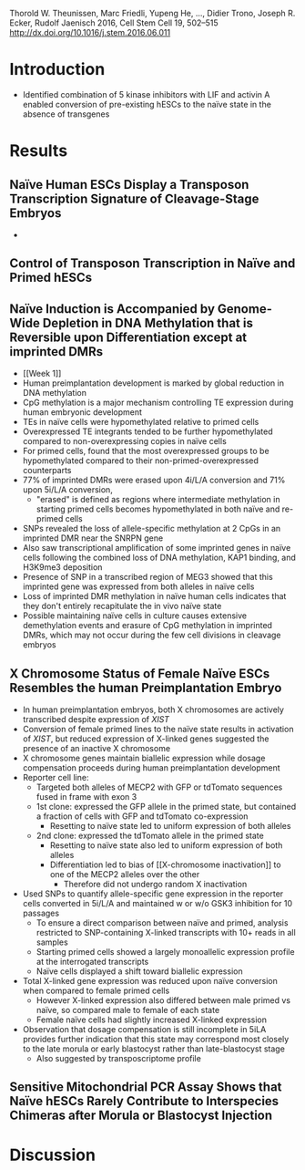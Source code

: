 Thorold W. Theunissen, Marc Friedli, Yupeng He, ..., Didier Trono, Joseph R. Ecker, Rudolf Jaenisch
2016, Cell Stem Cell 19, 502–515
http://dx.doi.org/10.1016/j.stem.2016.06.011

# Introduction
- Identified combination of 5 kinase inhibitors with LIF and activin A enabled conversion of pre-existing hESCs to the naïve state in the absence of transgenes
# Results
## Naïve Human ESCs Display a Transposon Transcription Signature of Cleavage-Stage Embryos
- 
## Control of Transposon Transcription in Naïve and Primed hESCs
## Naïve Induction is Accompanied by Genome-Wide Depletion in DNA Methylation that is Reversible upon Differentiation except at imprinted DMRs
- [[Week 1]]
- Human preimplantation development is marked by global reduction in DNA methylation
- CpG methylation is a major mechanism controlling TE expression during human embryonic development
- TEs in naïve cells were hypomethylated relative to primed cells
- Overexpressed TE integrants tended to be further hypomethylated compared to non-overexpressing copies in naïve cells
- For primed cells, found that the most overexpressed groups to be hypomethylated compared to their non-primed-overexpressed counterparts
- 77% of imprinted DMRs were erased upon 4i/L/A conversion and 71% upon 5i/L/A conversion, 
	- "erased" is defined as regions where intermediate methylation in starting primed cells becomes hypomethylated in both naïve and re-primed cells
- SNPs revealed the loss of allele-specific methylation at 2 CpGs in an imprinted DMR near the SNRPN gene
- Also saw transcriptional amplification of some imprinted genes in naïve cells following the combined loss of DNA methylation, KAP1 binding, and H3K9me3 deposition
- Presence of SNP in a transcribed region of MEG3 showed that this imprinted gene was expressed from both alleles in naïve cells
- Loss of imprinted DMR methylation in naïve human cells indicates that they don't entirely recapitulate the in vivo naïve state
- Possible maintaining naïve cells in culture causes extensive demethylation events and erasure of CpG methylation in imprinted DMRs, which may not occur during the few cell divisions in cleavage embryos
## X Chromosome Status of Female Naïve ESCs Resembles the human Preimplantation Embryo
- In human preimplantation embryos, both X chromosomes are actively transcribed despite expression of *XIST*
- Conversion of female primed lines to the naïve state results in activation of *XIST*, but reduced expression of X-linked genes suggested the presence of an inactive X chromosome
- X chromosome genes maintain biallelic expression while dosage compensation proceeds during human preimplantation development
- Reporter cell line:
	- Targeted both alleles of MECP2 with GFP or tdTomato sequences fused in frame with exon 3
	- 1st clone: expressed the GFP allele in the primed state, but contained a fraction of cells with GFP and tdTomato co-expression
		- Resetting to naïve state led to uniform expression of both alleles
	- 2nd clone: expressed the tdTomato allele in the primed state
		- Resetting to naïve state also led to uniform expression of both alleles
		- Differentiation led to bias of [[X-chromosome inactivation]] to one of the MECP2 alleles over the other
			- Therefore did not undergo random X inactivation
- Used SNPs to quantify allele-specific gene expression in the reporter cells converted in 5i/L/A and maintained w or w/o GSK3 inhibition for 10 passages
	- To ensure a direct comparison between naïve and primed, analysis restricted to SNP-containing X-linked transcripts with 10+ reads in all samples
	- Starting primed cells showed a largely monoallelic expression profile at the interrogated transcripts
	- Naïve cells displayed a shift toward biallelic expression
- Total X-linked gene expression was reduced upon naïve conversion when compared to female primed cells
	- However X-linked expression also differed between male primed vs naïve, so compared male to female of each state
	- Female naïve cells had slightly increased X-linked expression
- Observation that dosage compensation is still incomplete in 5iLA provides further indication that this state may correspond most closely to the late morula or early blastocyst rather than late-blastocyst stage
	- Also suggested by transposcriptome profile
## Sensitive Mitochondrial PCR Assay Shows that Naïve hESCs Rarely Contribute to Interspecies Chimeras after Morula or Blastocyst Injection

# Discussion
